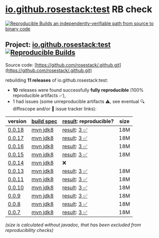 [io.github.rosestack:test](https://central.sonatype.com/artifact/io.github.rosestack/test/versions) RB check
=======

[![Reproducible Builds](https://reproducible-builds.org/images/logos/rb.svg) an independently-verifiable path from source to binary code](https://reproducible-builds.org/)

## Project: [io.github.rosestack:test](https://central.sonatype.com/artifact/io.github.rosestack/test/versions) [![Reproducible Builds](https://img.shields.io/endpoint?url=https://raw.githubusercontent.com/jvm-repo-rebuild/reproducible-central/master/content/io/github/rosestack/test/badge.json)](https://github.com/jvm-repo-rebuild/reproducible-central/blob/master/content/io/github/rosestack/test/README.md)

Source code: [https://github.com/rosestack/.github.git](https://github.com/rosestack/.github.git)

rebuilding **11 releases** of io.github.rosestack:test:
- **10** releases were found successfully **fully reproducible** (100% reproducible artifacts :white_check_mark:),
- 1 had issues (some unreproducible artifacts :warning:, see eventual :mag: diffoscope and/or :memo: issue tracker links):

| version | [build spec](/BUILDSPEC.md) | [result](https://reproducible-builds.org/docs/jvm/): reproducible? | size |
| -- | --------- | ------ | -- |
| [0.0.18](https://central.sonatype.com/artifact/io.github.rosestack/test/0.0.18/pom) | [mvn jdk8](test-0.0.18.buildspec) | [result](test-0.0.18.buildinfo): [3 :white_check_mark: ](test-0.0.18.buildcompare) | 18M |
| [0.0.17](https://central.sonatype.com/artifact/io.github.rosestack/test/0.0.17/pom) | [mvn jdk8](test-0.0.17.buildspec) | [result](test-0.0.17.buildinfo): [3 :white_check_mark: ](test-0.0.17.buildcompare) | 18M |
| [0.0.16](https://central.sonatype.com/artifact/io.github.rosestack/test/0.0.16/pom) | [mvn jdk8](test-0.0.16.buildspec) | [result](test-0.0.16.buildinfo): [3 :white_check_mark: ](test-0.0.16.buildcompare) | 18M |
| [0.0.15](https://central.sonatype.com/artifact/io.github.rosestack/test/0.0.15/pom) | [mvn jdk8](test-0.0.15.buildspec) | [result](test-0.0.15.buildinfo): [3 :white_check_mark: ](test-0.0.15.buildcompare) | 18M |
| [0.0.14](https://central.sonatype.com/artifact/io.github.rosestack/test/0.0.14/pom) | [mvn jdk8](test-0.0.14.buildspec) | :x: | |
| [0.0.13](https://central.sonatype.com/artifact/io.github.rosestack/test/0.0.13/pom) | [mvn jdk8](test-0.0.13.buildspec) | [result](test-0.0.13.buildinfo): [3 :white_check_mark: ](test-0.0.13.buildcompare) | 18M |
| [0.0.11](https://central.sonatype.com/artifact/io.github.rosestack/test/0.0.11/pom) | [mvn jdk8](test-0.0.11.buildspec) | [result](test-0.0.11.buildinfo): [3 :white_check_mark: ](test-0.0.11.buildcompare) | 18M |
| [0.0.10](https://central.sonatype.com/artifact/io.github.rosestack/test/0.0.10/pom) | [mvn jdk8](test-0.0.10.buildspec) | [result](test-0.0.10.buildinfo): [3 :white_check_mark: ](test-0.0.10.buildcompare) | 18M |
| [0.0.9](https://central.sonatype.com/artifact/io.github.rosestack/test/0.0.9/pom) | [mvn jdk8](test-0.0.9.buildspec) | [result](test-0.0.9.buildinfo): [3 :white_check_mark: ](test-0.0.9.buildcompare) | 18M |
| [0.0.8](https://central.sonatype.com/artifact/io.github.rosestack/test/0.0.8/pom) | [mvn jdk8](test-0.0.8.buildspec) | [result](test-0.0.8.buildinfo): [3 :white_check_mark: ](test-0.0.8.buildcompare) | 18M |
| [0.0.7](https://central.sonatype.com/artifact/io.github.rosestack/test/0.0.7/pom) | [mvn jdk8](test-0.0.7.buildspec) | [result](test-0.0.7.buildinfo): [3 :white_check_mark: ](test-0.0.7.buildcompare) | 18M |

<i>(size is calculated without javadoc, that has been excluded from reproducibility checks)</i>
